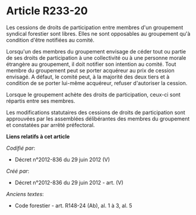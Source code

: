 # Article R233-20

Les cessions de droits de participation entre membres d'un groupement syndical forestier sont libres. Elles ne sont
opposables au groupement qu'à condition d'être notifiées au comité.

Lorsqu'un des membres du groupement envisage de céder tout ou partie de ses droits de participation à une collectivité ou à
une personne morale étrangère au groupement, il doit notifier son intention au comité. Tout membre du groupement peut se
porter acquéreur au prix de cession envisagé. A défaut, le comité peut, à la majorité des deux tiers et à condition de se
porter lui-même acquéreur, refuser d'autoriser la cession.

Lorsque le groupement achète des droits de participation, ceux-ci sont répartis entre ses membres.

Les modifications statutaires des cessions de droits de participation sont approuvées par les assemblées délibérantes des
membres du groupement et constatées par arrêté préfectoral.

**Liens relatifs à cet article**

_Codifié par_:

  - Décret n°2012-836 du 29 juin 2012 (V)

_Créé par_:

  - Décret n°2012-836 du 29 juin 2012 - art. (V)

_Anciens textes_:

  - Code forestier - art. R148-24 (Ab), al. 1 à 3, al. 5
